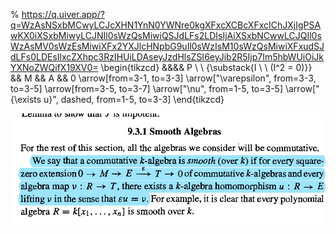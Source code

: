 % https://q.uiver.app/?q=WzAsNSxbMCwyLCJcXHN1YnN0YWNre0kgXFxcXCBcXFxcIChJXjIgPSAwKX0iXSxbMiwyLCJNIl0sWzQsMiwiQSJdLFs2LDIsIjAiXSxbNCwwLCJQIl0sWzAsMV0sWzEsMiwiXFx2YXJlcHNpbG9uIl0sWzIsM10sWzQsMiwiXFxudSJdLFs0LDEsIlxcZXhpc3RzIHUiLDAseyJzdHlsZSI6eyJib2R5Ijp7Im5hbWUiOiJkYXNoZWQifX19XV0=
\begin{tikzcd}
	&&&& P \\
	\\
	{\substack{I \\ \\ (I^2 = 0)}} && M && A && 0
	\arrow[from=3-1, to=3-3]
	\arrow["\varepsilon", from=3-3, to=3-5]
	\arrow[from=3-5, to=3-7]
	\arrow["\nu", from=1-5, to=3-5]
	\arrow["{\exists u}", dashed, from=1-5, to=3-3]
\end{tikzcd}

![](../attachments/Pasted%20image%2020210625203016.png)